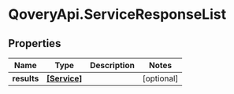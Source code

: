 # QoveryApi.ServiceResponseList

## Properties

Name | Type | Description | Notes
------------ | ------------- | ------------- | -------------
**results** | [**[Service]**](Service.md) |  | [optional] 


